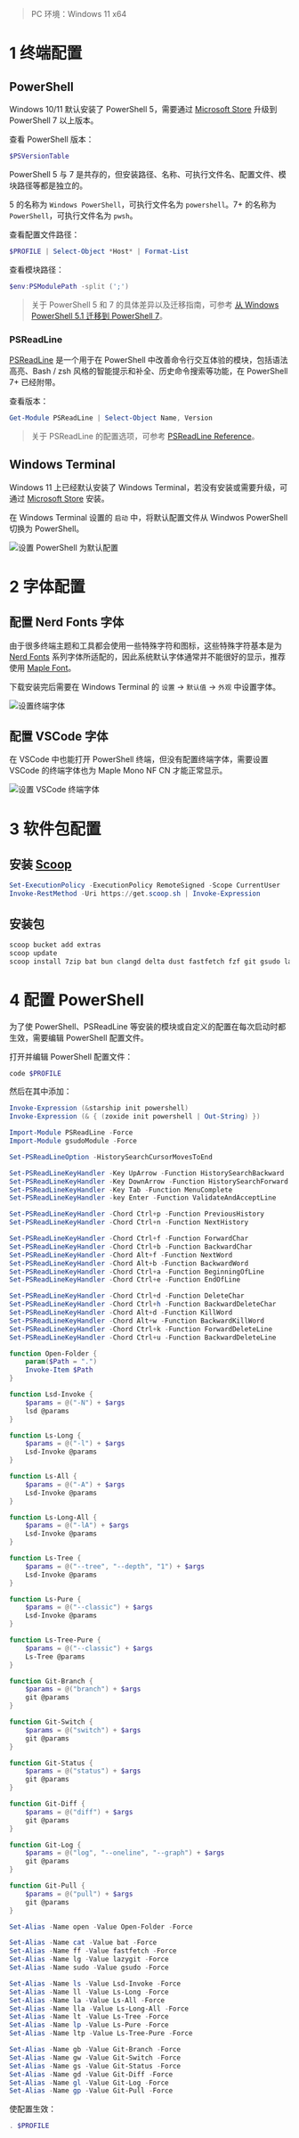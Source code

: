 >    PC 环境：Windows 11 x64

# 1 终端配置

## PowerShell

Windows 10/11 默认安装了 PowerShell 5，需要通过 [Microsoft Store](https://www.microsoft.com/store/productid/9MZ1SNWT0N5D) 升级到 PowerShell 7 以上版本。

查看 PowerShell 版本：

```powershell
$PSVersionTable
```

PowerShell 5 与 7 是共存的，但安装路径、名称、可执行文件名、配置文件、模块路径等都是独立的。

5 的名称为 `Windows PowerShell`，可执行文件名为 `powershell`。7+ 的名称为 `PowerShell`，可执行文件名为 `pwsh`。 

查看配置文件路径：

```powershell
$PROFILE | Select-Object *Host* | Format-List
```
查看模块路径：

```powershell
$env:PSModulePath -split (';')
```

>   关于 PowerShell 5 和 7 的具体差异以及迁移指南，可参考 [从 Windows PowerShell 5.1 迁移到 PowerShell 7](https://learn.microsoft.com/zh-cn/powershell/scripting/whats-new/migrating-from-windows-powershell-51-to-powershell-7?view=powershell-7.3)。

### PSReadLine

[PSReadLine](https://github.com/PowerShell/PSReadLine) 是一个用于在 PowerShell 中改善命令行交互体验的模块，包括语法高亮、Bash / zsh 风格的智能提示和补全、历史命令搜索等功能，在 PowerShell 7+ 已经附带。

查看版本：

```powershell
Get-Module PSReadLine | Select-Object Name, Version
```

>   关于 PSReadLine 的配置选项，可参考 [PSReadLine Reference](https://learn.microsoft.com/en-us/powershell/module/psreadline/?view=powershell-7.3)。

## Windows Terminal

Windows 11 上已经默认安装了 Windows Terminal，若没有安装或需要升级，可通过 [Microsoft Store](https://www.microsoft.com/en-us/p/windows-terminal/9n0dx20hk701) 安装。

在 Windows Terminal 设置的 `启动` 中，将默认配置文件从 Windwos PowerShell 切换为 PowerShell。

![设置 PowerShell 为默认配置](https://raw.githubusercontent.com/genskyff/image-hosting/main/images/202406011430220.png)

# 2 字体配置

## 配置 Nerd Fonts 字体

由于很多终端主题和工具都会使用一些特殊字符和图标，这些特殊字符基本是为 [Nerd Fonts](https://www.nerdfonts.com/) 系列字体所适配的，因此系统默认字体通常并不能很好的显示，推荐使用 [Maple Font](https://github.com/subframe7536/Maple-font/releases)。

下载安装完后需要在 Windows Terminal 的 `设置` → `默认值` → `外观` 中设置字体。

![设置终端字体](https://raw.githubusercontent.com/genskyff/image-hosting/main/images/202406011431708.png)

## 配置 VSCode 字体

在 VSCode 中也能打开 PowerShell 终端，但没有配置终端字体，需要设置 VSCode 的终端字体也为 Maple Mono NF CN 才能正常显示。

![设置 VSCode 终端字体](https://raw.githubusercontent.com/genskyff/image-hosting/main/images/202406011321094.png)

# 3 软件包配置

## 安装 [Scoop](https://scoop.sh/)

```powershell
Set-ExecutionPolicy -ExecutionPolicy RemoteSigned -Scope CurrentUser
Invoke-RestMethod -Uri https://get.scoop.sh | Invoke-Expression
```

## 安装包

```powershell
scoop bucket add extras
scoop update
scoop install 7zip bat bun clangd delta dust fastfetch fzf git gsudo lazygit less lsd neovim nilesoft-shell pandoc ripgrep starship tokei yazi zoxide
```

# 4 配置 PowerShell

为了使 PowerShell、PSReadLine 等安装的模块或自定义的配置在每次启动时都生效，需要编辑 PowerShell 配置文件。

打开并编辑 PowerShell 配置文件：

```powershell
code $PROFILE
```

然后在其中添加：

```powershell
Invoke-Expression (&starship init powershell)
Invoke-Expression (& { (zoxide init powershell | Out-String) })

Import-Module PSReadLine -Force
Import-Module gsudoModule -Force

Set-PSReadLineOption -HistorySearchCursorMovesToEnd

Set-PSReadLineKeyHandler -Key UpArrow -Function HistorySearchBackward
Set-PSReadLineKeyHandler -Key DownArrow -Function HistorySearchForward
Set-PSReadLineKeyHandler -Key Tab -Function MenuComplete
Set-PSReadLineKeyHandler -key Enter -Function ValidateAndAcceptLine

Set-PSReadLineKeyHandler -Chord Ctrl+p -Function PreviousHistory
Set-PSReadLineKeyHandler -Chord Ctrl+n -Function NextHistory

Set-PSReadLineKeyHandler -Chord Ctrl+f -Function ForwardChar
Set-PSReadLineKeyHandler -Chord Ctrl+b -Function BackwardChar
Set-PSReadLineKeyHandler -Chord Alt+f -Function NextWord
Set-PSReadLineKeyHandler -Chord Alt+b -Function BackwardWord
Set-PSReadLineKeyHandler -Chord Ctrl+a -Function BeginningOfLine
Set-PSReadLineKeyHandler -Chord Ctrl+e -Function EndOfLine

Set-PSReadLineKeyHandler -Chord Ctrl+d -Function DeleteChar
Set-PSReadLineKeyHandler -Chord Ctrl+h -Function BackwardDeleteChar
Set-PSReadLineKeyHandler -Chord Alt+d -Function KillWord
Set-PSReadLineKeyHandler -Chord Alt+w -Function BackwardKillWord
Set-PSReadLineKeyHandler -Chord Ctrl+k -Function ForwardDeleteLine
Set-PSReadLineKeyHandler -Chord Ctrl+u -Function BackwardDeleteLine

function Open-Folder {
    param($Path = ".")
    Invoke-Item $Path
}

function Lsd-Invoke {
    $params = @("-N") + $args
    lsd @params
}

function Ls-Long {
    $params = @("-l") + $args
    Lsd-Invoke @params
}

function Ls-All {
    $params = @("-A") + $args
    Lsd-Invoke @params
}

function Ls-Long-All {
    $params = @("-lA") + $args
    Lsd-Invoke @params
}

function Ls-Tree {
    $params = @("--tree", "--depth", "1") + $args
    Lsd-Invoke @params
}

function Ls-Pure {
    $params = @("--classic") + $args
    Lsd-Invoke @params
}

function Ls-Tree-Pure {
    $params = @("--classic") + $args
    Ls-Tree @params
}

function Git-Branch {
    $params = @("branch") + $args
    git @params
}

function Git-Switch {
    $params = @("switch") + $args
    git @params
}

function Git-Status {
    $params = @("status") + $args
    git @params
}

function Git-Diff {
    $params = @("diff") + $args
    git @params
}

function Git-Log {
    $params = @("log", "--oneline", "--graph") + $args
    git @params
}

function Git-Pull {
    $params = @("pull") + $args
    git @params
}

Set-Alias -Name open -Value Open-Folder -Force

Set-Alias -Name cat -Value bat -Force
Set-Alias -Name ff -Value fastfetch -Force
Set-Alias -Name lg -Value lazygit -Force
Set-Alias -Name sudo -Value gsudo -Force

Set-Alias -Name ls -Value Lsd-Invoke -Force
Set-Alias -Name ll -Value Ls-Long -Force
Set-Alias -Name la -Value Ls-All -Force
Set-Alias -Name lla -Value Ls-Long-All -Force
Set-Alias -Name lt -Value Ls-Tree -Force
Set-Alias -Name lp -Value Ls-Pure -Force
Set-Alias -Name ltp -Value Ls-Tree-Pure -Force

Set-Alias -Name gb -Value Git-Branch -Force
Set-Alias -Name gw -Value Git-Switch -Force
Set-Alias -Name gs -Value Git-Status -Force
Set-Alias -Name gd -Value Git-Diff -Force
Set-Alias -Name gl -Value Git-Log -Force
Set-Alias -Name gp -Value Git-Pull -Force
```

使配置生效：

```powershell
. $PROFILE
```


